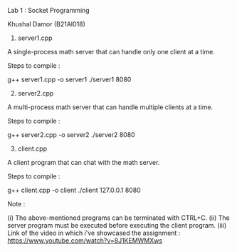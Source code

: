 Lab 1 : Socket Programming 

Khushal Damor (B21AI018)

1) server1.cpp

A single-process math server that can handle only one client at a time.

Steps to compile :

g++ server1.cpp -o server1
./server1 8080

2) server2.cpp

A multi-process math server that can handle multiple clients at a time.

Steps to compile :

g++ server2.cpp -o server2
./server2 8080

3) client.cpp

A client program that can chat with the math server.

Steps to compile :

g++ client.cpp -o client
./client 127.0.0.1 8080

Note :

(i) The above-mentioned programs can be terminated with CTRL+C.
(ii) The server program must be executed before executing the client program.
(iii) Link of the video in which i've showcased the assignment : https://www.youtube.com/watch?v=8J1KEMWMXws